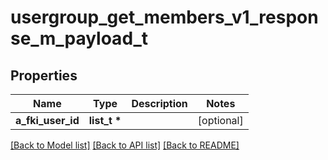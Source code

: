 # usergroup_get_members_v1_response_m_payload_t

## Properties
Name | Type | Description | Notes
------------ | ------------- | ------------- | -------------
**a_fki_user_id** | **list_t \*** |  | [optional] 

[[Back to Model list]](../README.md#documentation-for-models) [[Back to API list]](../README.md#documentation-for-api-endpoints) [[Back to README]](../README.md)


